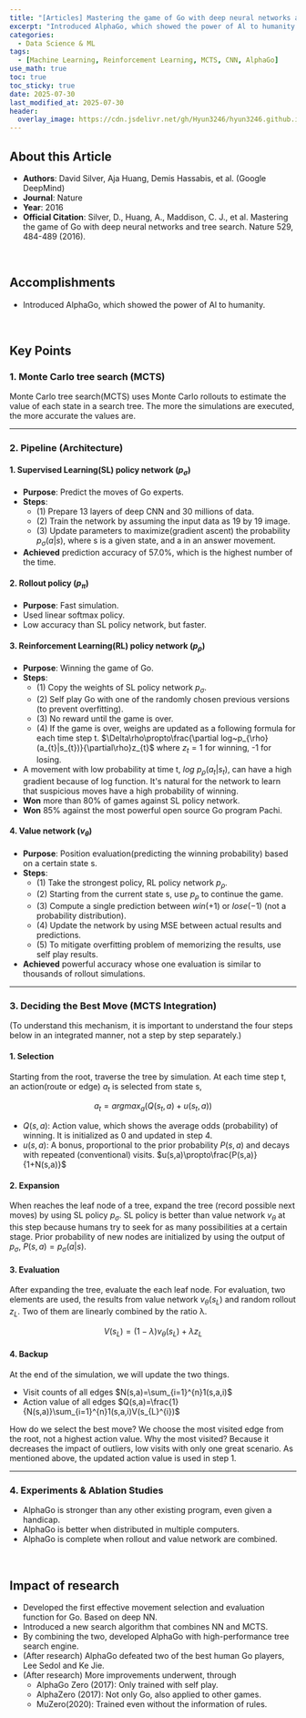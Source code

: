 ```yaml
---
title: "[Articles] Mastering the game of Go with deep neural networks and tree search"
excerpt: "Introduced AlphaGo, which showed the power of Al to humanity."
categories:
  - Data Science & ML
tags:
  - [Machine Learning, Reinforcement Learning, MCTS, CNN, AlphaGo]
use_math: true
toc: true
toc_sticky: true
date: 2025-07-30
last_modified_at: 2025-07-30
header:
  overlay_image: https://cdn.jsdelivr.net/gh/Hyun3246/hyun3246.github.io@master/image/overlay%20image/Research%20Paper.png
---
```


## About this Article
- **Authors**: David Silver, Aja Huang, Demis Hassabis, et al. (Google DeepMind)
- **Journal**: Nature
- **Year**: 2016
- **Official Citation**: Silver, D., Huang, A., Maddison, C. J., et al. Mastering the game of Go with deep neural networks and tree search. Nature 529, 484-489 (2016).

<br/>

## Accomplishments
- Introduced AlphaGo, which showed the power of Al to humanity.

<br/>

## Key Points

### 1. Monte Carlo tree search (MCTS)
Monte Carlo tree search(MCTS) uses Monte Carlo rollouts to estimate the value of each state in a search tree. The more the simulations are executed, the more accurate the values are.

---

### 2. Pipeline (Architecture)

#### 1. Supervised Learning(SL) policy network $(p_{\sigma})$ 
- **Purpose**: Predict the moves of Go experts.
- **Steps**:
  - (1) Prepare 13 layers of deep CNN and 30 millions of data.
  - (2) Train the network by assuming the input data as 19 by 19 image.
  - (3) Update parameters to maximize(gradient ascent) the probability $p_{\sigma}(a|s)$, where s is a given state, and a in an answer movement.
- **Achieved** prediction accuracy of 57.0%, which is the highest number of the time.

#### 2. Rollout policy $(p_{\pi})$
- **Purpose**: Fast simulation.
- Used linear softmax policy.
- Low accuracy than SL policy network, but faster.

#### 3. Reinforcement Learning(RL) policy network $(p_{\rho})$
- **Purpose**: Winning the game of Go.
- **Steps**:
  - (1) Copy the weights of SL policy network $p_{\sigma}$.
  - (2) Self play Go with one of the randomly chosen previous versions (to prevent overfitting).
  - (3) No reward until the game is over.
  - (4) If the game is over, weighs are updated as a following formula for each time step t.
    $\Delta\rho\propto\frac{\partial log~p_{\rho}(a_{t}|s_{t})}{\partial\rho}z_{t}$ where $z_{t}=1$ for winning, -1 for losing.
- A movement with low probability at time t, $log~p_{\rho}(a_{t}|s_{t})$, can have a high gradient because of log function. It's natural for the network to learn that suspicious moves have a high probability of winning.
- **Won** more than 80% of games against SL policy network.
- **Won** 85% against the most powerful open source Go program Pachi.

#### 4. Value network $(v_{\theta})$
- **Purpose**: Position evaluation(predicting the winning probability) based on a certain state s.
- **Steps**:
  - (1) Take the strongest policy, RL policy network $p_{\rho}$.
  - (2) Starting from the current state s, use $p_{\rho}$ to continue the game.
  - (3) Compute a single prediction between $win(+1)$ or $lose(-1)$ (not a probability distribution).
  - (4) Update the network by using MSE between actual results and predictions.
  - (5) To mitigate overfitting problem of memorizing the results, use self play results.
- **Achieved** powerful accuracy whose one evaluation is similar to thousands of rollout simulations.

---

### 3. Deciding the Best Move (MCTS Integration)
(To understand this mechanism, it is important to understand the four steps below in an integrated manner, not a step by step separately.)

#### 1. Selection
Starting from the root, traverse the tree by simulation. At each time step t, an action(route or edge) $a_{t}$ is selected from state s,

$$a_{t}=argmax_{a}(Q(s_{t},a)+u(s_{t},a))$$

- $Q(s,a)$: Action value, which shows the average odds (probability) of winning. It is initialized as 0 and updated in step 4.
- $u(s,a)$: A bonus, proportional to the prior probability $P(s,a)$ and decays with repeated (conventional) visits. $u(s,a)\propto\frac{P(s,a)}{1+N(s,a)}$

#### 2. Expansion
When reaches the leaf node of a tree, expand the tree (record possible next moves) by using SL policy $p_{\sigma}.$ SL policy is better than value network $v_{\theta}$ at this step because humans try to seek for as many possibilities at a certain stage.
Prior probability of new nodes are initialized by using the output of $p_{\sigma},$ $P(s,a)=p_{\sigma}(a|s)$.

#### 3. Evaluation
After expanding the tree, evaluate the each leaf node. For evaluation, two elements are used, the results from value network $v_{\theta}(s_{L})$ and random rollout $z_{L}$. Two of them are linearly combined by the ratio λ.

$$V(s_{L})=(1-\lambda)v_{\theta}(s_{L})+\lambda z_{L}$$

#### 4. Backup
At the end of the simulation, we will update the two things.
- Visit counts of all edges $N(s,a)=\sum_{i=1}^{n}1(s,a,i)$
- Action value of all edges $Q(s,a)=\frac{1}{N(s,a)}\sum_{i=1}^{n}1(s,a,i)V(s_{L}^{i})$

How do we select the best move? We choose the most visited edge from the root, not a highest action value.
Why the most visited? Because it decreases the impact of outliers, low visits with only one great scenario.
As mentioned above, the updated action value is used in step 1.

---

### 4. Experiments & Ablation Studies

- AlphaGo is stronger than any other existing program, even given a handicap.
- AlphaGo is better when distributed in multiple computers.
- AlphaGo is complete when rollout and value network are combined.

<br/>

## Impact of research
- Developed the first effective movement selection and evaluation function for Go. Based on deep NN.
- Introduced a new search algorithm that combines NN and MCTS.
- By combining the two, developed AlphaGo with high-performance tree search engine.
- (After research) AlphaGo defeated two of the best human Go players, Lee Sedol and Ke Jie.
- (After research) More improvements underwent, through
  - AlphaGo Zero (2017): Only trained with self play.
  - AlphaZero (2017): Not only Go, also applied to other games.
  - MuZero(2020): Trained even without the information of rules.